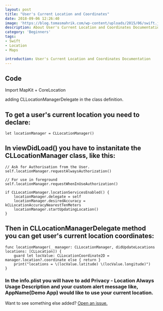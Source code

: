 ```yaml
---
layout: post
title: "User's Current Location and Coordinates"
date: 2018-09-06 12:26:40
image: 'https://blog.tomasmahrik.com/wp-content/uploads/2015/06/swift.jpg'
description: About User's Current Location and Coordinates Documentation
category: 'Beginners'
tags:
- Swift
- Location
- Maps

introduction: User's Current Location and Coordinates Documentation
---
```



## Code

Import MapKit + CoreLocation

adding CLLocationManagerDelegate in the class definition.

## To get a user's current location you need to declare:
```
let locationManager = CLLocationManager()

````
## In viewDidLoad() you have to instanitate the CLLocationManager class, like this:
```
// Ask for Authorisation from the User.
self.locationManager.requestAlwaysAuthorization() 

// For use in foreground
self.locationManager.requestWhenInUseAuthorization()

if CLLocationManager.locationServicesEnabled() {
    locationManager.delegate = self
    locationManager.desiredAccuracy = kCLLocationAccuracyNearestTenMeters
    locationManager.startUpdatingLocation()
}

```
## Then in CLLocationManagerDelegate method you can get user's current location coordinates:
```
func locationManager(_ manager: CLLocationManager, didUpdateLocations locations: [CLLocation]) {
    guard let locValue: CLLocationCoordinate2D = manager.location?.coordinate else { return }
    print("locations = \(locValue.latitude) \(locValue.longitude)")
}
```

### In the info.plist you will have to add Privacy - Location Always Usage Description and your custom alert message like, AppName(Demo App) would like to use your current location.


Want to see something else added? <a href="https://yugn27.github.io/contact/">Open an issue.</a>
